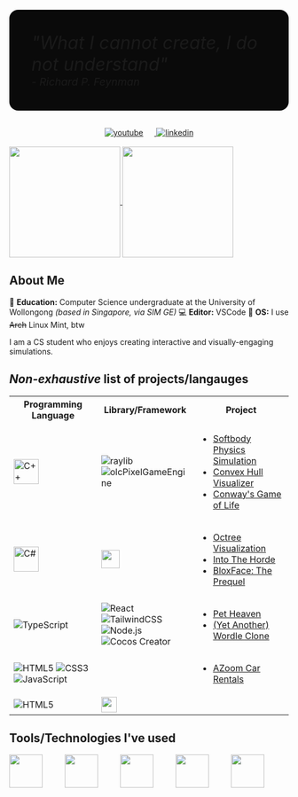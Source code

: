 <div align="center">
  <div style="display: flex; gap: 0.7rem; justify-content: center">
  <!-- <img width="30rem" src="https://cdn.jsdelivr.net/gh/devicons/devicon@latest/icons/git/git-plain.svg" />  -->

  <div align="left">
    <p style="background: rgb(10,10,10); border-radius: 1rem; padding: 2.5rem">
      <i style="font-size: 2rem;">
        "What I cannot create, I do not understand"
      </i>
      <br>
      <i style="font-size: 1.2rem;">
        - Richard P. Feynman
      </i>
    </p>
  </div>

  <!-- <img width="30rem" src="https://cdn.jsdelivr.net/gh/devicons/devicon@latest/icons/git/git-plain.svg" />  -->
  </div>

  <br>
  <a href="https://www.youtube.com/@alexanderneo8866/" target="_blank">
    <img src=https://img.shields.io/badge/YouTube-FF0000?style=for-the-badge&logo=youtube&logoColor=white alt=youtube style="margin-right: 20px;"/>
  </a>
  <a href="https://www.linkedin.com/in/alexanderneo427/" target="_blank">
    <img src=https://img.shields.io/badge/LinkedIn-0077B5?style=for-the-badge&logo=linkedin&logoColor=white alt=linkedin style=""/>
  </a>
</div>
<br>

<a href="https://github.com/AlexanderNeo427/github-readme-stats">
  <img height=200 align="center" src="https://github-readme-stats.vercel.app/api?username=AlexanderNeo427&theme=tokyonight" />
</a>
<a href="https://github.com/AlexanderNeo427/convoychat">
  <img height=200 align="center" src="https://github-readme-stats.vercel.app/api/top-langs?username=AlexanderNeo427&layout=compact&langs_count=8&card_width=320&theme=tokyonight&hide=c,mathematica,cmake,objective-c,hlsl,shaderlab,makefile" />
</a>

## About Me
:triangular_ruler: **Education:** Computer Science undergraduate at the University of Wollongong *(based in Singapore, via SIM GE)*
:computer: **Editor:** VSCode
:penguin: **OS:** I use ~~Arch~~ Linux Mint, btw

I am a CS student who enjoys creating interactive and visually-engaging simulations. 

## *Non-exhaustive* list of projects/langauges
<table align="center">

  <!-- Headers -->
  <tr>
    <th>Programming Language</th>
    <th>Library/Framework</th>
    <th>Project</th>
  </tr>

  <!-- C++ -->
  <tr>
    <td>
      <img height="45px" src="https://img.shields.io/badge/C++-00599C?style=for-the-badge&logo=c%2B%2B&logoColor=white" alt="C++" />
    </td>
    <td>
      <img src="https://img.shields.io/badge/raylib-DA4648?style=for-the-badge&logo=raylib&logoColor=white" alt="raylib" /><br>
      <img src="https://img.shields.io/badge/olcPixelGameEngine-00599C?style=for-the-badge&logo=c%2B%2B&logoColor=white" alt="olcPixelGameEngine" />
    </td>
    <td>
      <ul>
        <li><a href="https://www.youtube.com/watch?v=dbthJvaGqBU">Softbody Physics Simulation</a><br></li>
        <li><a href="https://www.youtube.com/watch?v=ysKY90w-4r8">Convex Hull Visualizer</a></li>
        <li><a href="https://www.youtube.com/watch?v=tg9Nu65zjOE">Conway's Game of Life</a><br></li>
      </ul>
    </td>
  </tr>

  <!-- C# -->
  <tr>
    <td>
      <img height="45px" src="https://img.shields.io/badge/C%23-239120?style=for-the-badge&logo=c-sharp&logoColor=white" alt="C#" />
    </td>
    <td>
      <img height="33px" src="https://img.shields.io/badge/-Unity-%23444444?logo=Unity" />
    </td>
    <td>
      <ul>
        <li><a href="https://www.youtube.com/watch?v=eF0pfnKq1GU">Octree Visualization</a><br></li>
        <li><a href="https://www.youtube.com/watch?v=wWmGYGnthO8">Into The Horde</a></li>
        <li><a href="https://www.youtube.com/watch?v=Zktsre0W2rY&t=1s">BloxFace: The Prequel</a><br></li>
      </ul>
    </td>
  </tr>

  <!-- Typescript/React/NodeJS -->
  <tr>
    <td>
      <img src="https://img.shields.io/badge/TypeScript-007ACC?style=for-the-badge&logo=typescript&logoColor=white" alt="TypeScript" /><br>
    </td>
    <td>
      <img src="https://img.shields.io/badge/React-20232A?style=for-the-badge&logo=react&logoColor=61DAFB" alt="React" /><br>
      <img src="https://img.shields.io/badge/Tailwind_CSS-grey?style=for-the-badge&logo=tailwind-css&logoColor=38B2AC" alt="TailwindCSS" /><br>
      <img src="https://img.shields.io/badge/Node.js-43853D?style=for-the-badge&logo=node.js&logoColor=white" alt="Node.js" /><br>
      <img src="https://img.shields.io/badge/Cocos%20Creator-5088C5?style=for-the-badge&logo=cocos&logoColor=white" alt="Cocos Creator" />
    </td>
    <td>
      <ul>
        <li><a href="https://pet-heaven-9fbb4-68150.firebaseapp.com/">Pet Heaven</a><br></li>
        <li><a href="https://yet-another-wordle-clone.netlify.app/">(Yet Another) Wordle Clone</a></li>
      </ul>
    </td>
  </tr>

  <!-- HTML/CSS/JS -->
  <tr>
    <td>
      <img src="https://img.shields.io/badge/HTML5-E34F26?style=for-the-badge&logo=html5&logoColor=white" alt="HTML5" />
      <img src="https://img.shields.io/badge/CSS3-1572B6?style=for-the-badge&logo=css3&logoColor=white" alt="CSS3" />
      <img src="https://img.shields.io/badge/JavaScript-F7DF1E?style=for-the-badge&logo=javascript&logoColor=black" alt="JavaScript" />
    </td>
    <td></td>
    <td>
      <ul>
        <li><a href="https://azoom-car-rentals.netlify.app/">AZoom Car Rentals</a><br></li>
      </ul>
    </td>
  </tr>

  <!-- Java -->
  <tr>
    <td>
      <img src="https://img.shields.io/badge/Java-ED8B00?style=for-the-badge&logo=openjdk&logoColor=white" alt="HTML5" />
    </td>
    <td>
      <img height="28px" src="https://img.shields.io/badge/Android%20Studio-3DDC84?style=flat&logo=AndroidStudio&logoColor=white"> 
    </td>
    <td></td>
  </tr>
</table>

## Tools/Technologies I've used
<div style="display: flex; gap: 2.5rem">
  <img width="60px" src="https://cdn.jsdelivr.net/gh/devicons/devicon@latest/icons/postgresql/postgresql-original-wordmark.svg" />
  <img width="60px" src="https://cdn.jsdelivr.net/gh/devicons/devicon@latest/icons/mongodb/mongodb-original-wordmark.svg" />
  <img width="60px" src="https://cdn.jsdelivr.net/gh/devicons/devicon@latest/icons/postman/postman-original.svg" />
  <img width="60px" src="https://cdn.jsdelivr.net/gh/devicons/devicon@latest/icons/npm/npm-original-wordmark.svg" />
  <img width="60px" src="https://cdn.jsdelivr.net/gh/devicons/devicon@latest/icons/docker/docker-original-wordmark.svg" />
</div>
          

          